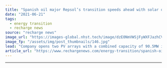 ```yaml
---
title: "Spanish oil major Repsol’s transition speeds ahead with solar debut"
date: "2021-06-21"
tags: 
  - energy transition
  - recharge news
source: "recharge news"
image_url: "https://images-global.nhst.tech/image/dzE0NmVWSjFyWXFJazhCVCtrMlEzMWRhNzROVG81WWhkTHhFanJhekdVaz0=/nhst/binary/01ab8e56b926f55535842de9e84f7fcb"
image_fp: "/assets/img/post_thumbnails/146.jpg"
lead: "Company opens two PV arrays with a combined capacity of 90.5MW in central Spain as part of 7.5GW low-emissions plan"
article_url: "https://www.rechargenews.com/energy-transition/spanish-oil-major-repsol-s-transition-speeds-ahead-with-solar-debut/2-1-1028477"
---
```


---
